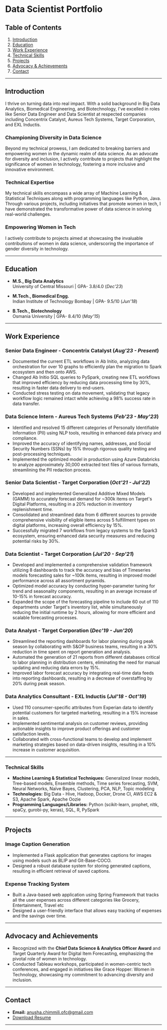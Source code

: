 # Data Scientist Portfolio

## Table of Contents
1. [Introduction](#introduction)
2. [Education](#education)
3. [Work Experience](#work-experience)
4. [Technical Skills](#technical-skills)
5. [Projects](#projects)
6. [Advocacy & Achievements](#advocacy-and-achievements)
7. [Contact](#contact)

---

## Introduction
I thrive on turning data into real impact. With a solid background in Big Data Analytics, Biomedical Engineering, and Biotechnology, I've excelled in roles like Senior Data Engineer and Data Scientist at respected companies including Concentrix Catalyst, Aureus Tech Systems, Target Corporation, and EXL Inductis.

### Championing Diversity in Data Science
Beyond my technical prowess, I am dedicated to breaking barriers and empowering women in the dynamic realm of data science. As an advocate for diversity and inclusion, I actively contribute to projects that highlight the significance of women in technology, fostering a more inclusive and innovative environment.

### Technical Expertise
My technical skills encompass a wide array of Machine Learning & Statistical Techniques along with programming languages like Python, Java. Through various projects, including initiatives that promote women in tech, I have demonstrated the transformative power of data science in solving real-world challenges.

### Empowering Women in Tech
I actively contribute to projects aimed at showcasing the invaluable contributions of women in data science, underscoring the importance of gender diversity in technology.


---

## Education
- **M.S., Big Data Analytics**  
  University of Central Missouri | GPA- 3.8/4.0 (_Dec'23_)

- **M.Tech., Biomedical Engg.**  
  Indian Institute of Technology Bombay | GPA- 9.5/10 (_Jun'18_)

- **B.Tech., Biotechnology**  
  Osmania University | GPA- 8.4/10 (_May'15_)

---

## Work Experience

### Senior Data Engineer - Concentrix Catalyst (_Aug'23 - Present_)
- Documented the current ETL workflows in Ab Initio, analyzing data orchestration for over 10 graphs to efficiently plan the migration to Spark ecosystem and then onto AWS.
- Changed Ab Initio SQL queries to PySpark, creating new ETL workflows that improved efficiency by reducing data processing time by 30%, resulting in faster data delivery to end-users.
- Conducted stress testing on data movement, validating that legacy workflow logic remained intact while achieving a 98% success rate in data transfer.

### Data Science Intern - Aureus Tech Systems (_Feb'23 - May'23_)
- Identified and resolved 15 different categories of Personally Identifiable Information (PII) using NLP tools, resulting in enhanced data privacy and compliance.
- Improved the accuracy of identifying names, addresses, and Social Security Numbers (SSNs) by 15% through rigorous quality testing and post-processing techniques.
- Implemented the optimized model in production using Azure Databricks to analyze approximately 30,000 extracted text files of various formats, streamlining the PII redaction process.

### Senior Data Scientist - Target Corporation (_Oct'21 - Jul'22_)
- Developed and implemented Generalized Additive Mixed Models (GAMM) to accurately forecast demand for ~300k items on Target's Digital Platforms, resulting in a 20% reduction in inventory replenishment time.
- Consolidated and streamlined data from 6 different sources to provide comprehensive visibility of eligible items across 5 fulfillment types on digital platforms, increasing overall efficiency by 15%.
- Successfully migrated 7 workflows from legacy systems to the Spark3 ecosystem, ensuring enhanced data security measures and reducing potential risks by 30%.

### Data Scientist - Target Corporation (_Jul'20 - Sep'21_)
- Developed and implemented a comprehensive validation framework utilizing 8 dashboards to track the accuracy and bias of Timeseries models forecasting sales for ~100k items, resulting in improved model performance across all assortment pyramids.
- Optimized model accuracy by conducting hyper-parameter tuning for trend and seasonality components, resulting in an average increase of 10-15% in forecast accuracy.
- Expanded the scope of the forecasting pipeline to include 60 out of 110 departments under Target's inventory list, while simultaneously reducing the initial runtime by 2 hours, allowing for more efficient and scalable forecasting processes.

### Data Analyst - Target Corporation (_Dec'19 - Jun'20_)
- Streamlined the reporting dashboards for labor planning during peak season by collaborating with S&OP business teams, resulting in a 30% reduction in time spent on report generation and analysis.
- Automated the generation of 21 reports from different databases critical to labor planning in distribution centers, eliminating the need for manual updating and reducing data errors by 15%.
- Improved labor forecast accuracy by integrating real-time data feeds into reporting dashboards, resulting in a decrease of overstaffing by 20% during peak season.

### Data Analytics Consultant - EXL Inductis (_Jul'18 - Oct'19_)
- Used 110 consumer-specific attributes from Experian data to identify potential customers for targeted marketing, resulting in a 15% increase in sales.
- Implemented sentimental analysis on customer reviews, providing actionable insights to improve product offerings and customer satisfaction levels.
- Collaborated with cross-functional teams to develop and implement marketing strategies based on data-driven insights, resulting in a 10% increase in customer acquisition.

---

### Technical Skills
- **Machine Learning & Statistical Techniques:** Generalized linear models, Tree-based models, Ensemble methods, Time series forecasting, SVM, Neural Networks, Naïve Bayes, Clustering, PCA, NLP, Topic modeling
- **Technologies:** Big Data - Hive, Hadoop, Docker, Drone CI, AWS EC2 & S3, Apache Spark, Apache Oozie
- **Programming Languages/Libraries:** Python (scikit-learn, prophet, nltk, spaCy, gurobi-py, keras), SQL, R, PySpark

---

## Projects

### Image Caption Generation
- Implemented a Flask application that generates captions for images using models such as BLIP and Git-Base-COCO.
- Designed a robust database system for storing generated captions, resulting in efficient retrieval of saved captions.

### Expense Tracking System
- Built a Java-based web application using Spring Framework that tracks all the user expenses across different categories like Grocery, Entertainment, Travel etc 
- Designed a user-friendly interface that allows easy tracking of expenses and the savings over time.

---

## Advocacy and Achievements
- Recognized with the <strong>Chief Data Science & Analytics Officer Award</strong> and Target Quarterly Award for Digital Item Forecasting, emphasizing the pivotal role of women in technology.
- Conducted Tableau workshops, participated in women-centric tech conferences, and engaged in initiatives like Grace Hopper: Women in Technology, showcasing my commitment to advancing diversity and inclusion.

---

## Contact
- **Email:** anusha.chimmili.ofc@gmail.com
- [Download Resume](/assets/resume/resume_new.pdf)

---
